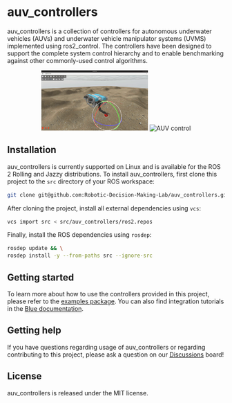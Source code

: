 # auv_controllers

auv_controllers is a collection of controllers for autonomous underwater
vehicles (AUVs) and underwater vehicle manipulator systems (UVMS) implemented
using ros2_control. The controllers have been designed to support the complete
system control hierarchy and to enable benchmarking against other commonly-used
control algorithms.

<p align="center">
  <img src="media/uvms.gif" alt="UVMS whole-body control" width="49%" />
  <img src="media/teleop.gif" alt="AUV control" width="49%" />
</p>

## Installation

auv_controllers is currently supported on Linux and is available for the ROS 2
Rolling and Jazzy distributions. To install auv_controllers, first clone this
project to the `src` directory of your ROS workspace:

```bash
git clone git@github.com:Robotic-Decision-Making-Lab/auv_controllers.git
```

After cloning the project, install all external dependencies using `vcs`:

```bash
vcs import src < src/auv_controllers/ros2.repos
```

Finally, install the ROS dependencies using `rosdep`:

```bash
rosdep update && \
rosdep install -y --from-paths src --ignore-src
```

## Getting started

To learn more about how to use the controllers provided in this project, please
refer to the [examples package](https://github.com/Robotic-Decision-Making-Lab/auv_controllers/tree/main/auv_control_demos).
You can also find integration tutorials in the [Blue documentation](https://robotic-decision-making-lab.github.io/blue/tutorials/control/).

## Getting help

If you have questions regarding usage of auv_controllers or regarding
contributing to this project, please ask a question on our [Discussions](https://github.com/Robotic-Decision-Making-Lab/auv_controllers/discussions) board!

## License

auv_controllers is released under the MIT license.
